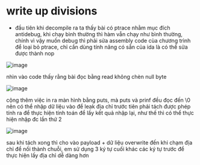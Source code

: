 # write up divisions
- đầu tiên khi decompile ra ta thấy bài có ptrace nhằm mục đích antidebug, khi chạy bình thường thì hàm vẫn chạy như bình thường, chính vì vậy muốn debug thì phải sửa assembly code cùa chương trình để loại bỏ ptrace, chỉ cần dùng tính năng có sẵn của ida là có thể sửa được thành nop

![image](https://github.com/antkss/training_task/assets/88892713/1c1f96f4-2317-4421-80d9-8690280a5af5)

nhìn vào code thấy rằng bài đọc bằng read không chèn null byte

![image](https://github.com/antkss/training_task/assets/88892713/337af3a1-d8fe-4916-b80d-5eedf3220d32)

cộng thêm việc in ra màn hình bằng puts, mà puts và prinf đều đọc đến \0 nên 
có thể nhập dữ liệu vào để leak địa chỉ 
trước tiên phải tách được phép tính ra để thực hiện tính toán để lấy kết quả nhập lại, như thế thì có thể thực hiện nhập đc lần thứ 2 


![image](https://github.com/antkss/training_task/assets/88892713/fb49f1a8-4343-4ef2-946d-aa992f3646a3)


sau khi tách xong thì cho vào payload + dữ liệu overwrite đến khi chạm địa chỉ
để nối thành chuỗi, em sử dụng 3 ký tự cuối khác các ký tự trước để thực hiện lấy địa chỉ dễ dàng hơn 


